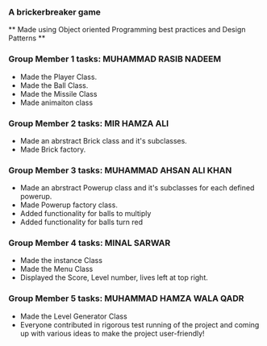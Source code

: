 ### A brickerbreaker game 
** Made using Object oriented Programming best practices and Design Patterns **

### Group Member 1 tasks: MUHAMMAD RASIB NADEEM
- Made the Player Class.
- Made the Ball Class.
- Made the Missile Class
- Made  animaiton class

### Group Member 2 tasks: MIR HAMZA ALI
- Made an abrstract Brick class and it's subclasses.
- Made Brick factory.

### Group Member 3 tasks: MUHAMMAD AHSAN ALI KHAN
- Made an abrstract Powerup class and it's subclasses for each defined powerup.
- Made Powerup factory class.
- Added functionality for balls to multiply
- Added functionality for balls turn red

### Group Member 4 tasks: MINAL SARWAR
- Made the instance Class
- Made the Menu Class
- Displayed the Score, Level number, lives left at top right.

### Group Member 5 tasks: MUHAMMAD HAMZA WALA QADR
- Made the Level Generator Class
- Everyone contributed in rigorous test running of the project and coming up with various ideas to make the project user-friendly!
